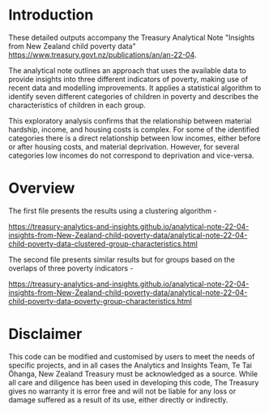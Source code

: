 # Introduction

These detailed outputs accompany the Treasury Analytical Note "Insights from New Zealand child poverty data" https://www.treasury.govt.nz/publications/an/an-22-04.

The analytical note outlines an approach that uses the available data to provide insights into three different indicators of poverty, making use of recent data and modelling improvements. It applies a statistical algorithm to identify seven different categories of children in poverty and describes the characteristics of children in each group.

This exploratory analysis confirms that the relationship between material hardship, income, and housing costs is complex. For some of the identified categories there is a direct relationship between low incomes, either before or after housing costs, and material deprivation. However, for several categories low incomes do not correspond to deprivation and vice-versa.

# Overview

The first file presents the results using a clustering algorithm - 

https://treasury-analytics-and-insights.github.io/analytical-note-22-04-insights-from-New-Zealand-child-poverty-data/analytical-note-22-04-child-poverty-data-clustered-group-characteristics.html

The second file presents similar results but for groups based on the overlaps of three poverty indicators - 

https://treasury-analytics-and-insights.github.io/analytical-note-22-04-insights-from-New-Zealand-child-poverty-data/analytical-note-22-04-child-poverty-data-poverty-group-characteristics.html

# Disclaimer

This code can be modified and customised by users to meet the needs of specific projects, and in all cases the Analytics and Insights Team, Te Tai Ōhanga, New Zealand Treasury must be acknowledged as a source. While all care and diligence has been used in developing this code, The Treasury gives no warranty it is error free and will not be liable for any loss or damage suffered as a result of its use, either directly or indirectly.
